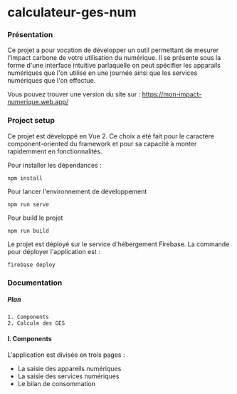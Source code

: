 # calculateur-ges-num

### Présentation

Ce projet a pour vocation de développer un outil permettant de mesurer l'impact carbone de votre utilisation du numérique. Il se présente sous la forme d'une interface intuitive parlaquelle on peut spécifier les apparails numériques que l'on utilise en une journée ainsi que les services numériques que l'on effectue.

Vous pouvez trouver une version du site sur : https://mon-impact-numerique.web.app/



### Project setup

Ce projet est développé en Vue 2. Ce choix a été fait pour le caractère component-oriented du framework et pour sa capacité à monter rapidemment en fonctionnalités. 

Pour installer les dépendances : 
```
npm install
```

Pour lancer l'environnement de développement
```
npm run serve
```

Pour build le projet
```
npm run build
```
Le projet est déployé sur le service d'hébergement Firebase. La commande pour déployer l'application est :

```
firebase deploy
```

### Documentation 

##### Plan
  
    1. Components
    2. Calcule des GES


#### I. Components


L'application est divisée en trois pages :

  - La saisie des appareils numériques
  - La saisie des services numériques
  - Le bilan de consommation



